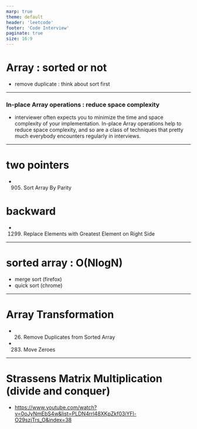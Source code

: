 ```yaml
---
marp: true
theme: default
header: 'leetcode'
footer: 'Code Interview'
paginate: true
size: 16:9
---
```


# Array : sorted or not

- remove duplicate : think about sort first

---

### In-place Array operations : reduce space complexity

- interviewer often expects you to minimize the time and space complexity of your implementation. In-place Array operations help to reduce space complexity, and so are a class of techniques that pretty much everybody encounters regularly in interviews.

---

# two pointers

- 905. Sort Array By Parity

# backward

- 1299. Replace Elements with Greatest Element on Right Side

---

# sorted array : O(NlogN)

- merge sort (firefox)
- quick sort (chrome)

---

# Array Transformation

- 26. Remove Duplicates from Sorted Array
- 283. Move Zeroes

---

# Strassens Matrix Multiplication (divide and conquer)

- https://www.youtube.com/watch?v=0oJyNmEbS4w&list=PLDN4rrl48XKpZkf03iYFl-O29szjTrs_O&index=38
